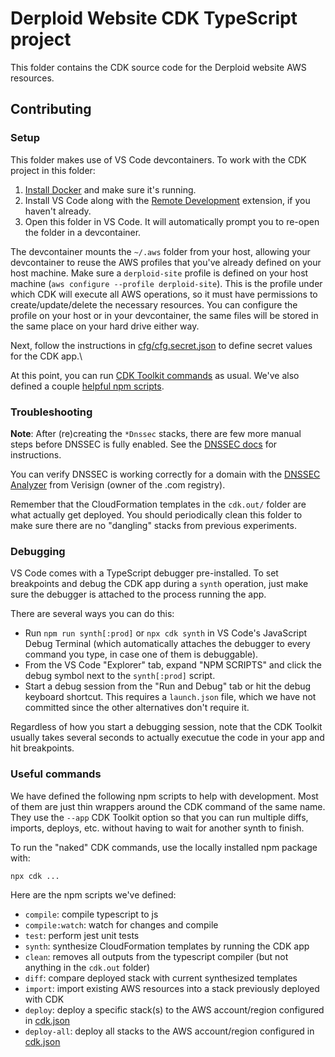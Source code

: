 # Derploid Website CDK TypeScript project

This folder contains the CDK source code for the Derploid website AWS resources.

## Contributing

### Setup

This folder makes use of VS Code devcontainers. To work with the CDK project in this folder:

1. [Install Docker](https://docs.docker.com/get-docker/) and make sure it's running.
2. Install VS Code along with the [Remote Development](https://marketplace.visualstudio.com/items?itemName=ms-vscode-remote.vscode-remote-extensionpack) extension, if you haven't already.
3. Open this folder in VS Code. It will automatically prompt you to re-open the folder in a devcontainer.

The devcontainer mounts the `~/.aws` folder from your host, allowing your devcontainer to reuse the AWS profiles that you've already defined on your host machine.
Make sure a `derploid-site` profile is defined on your host machine (`aws configure --profile derploid-site`).
This is the profile under which CDK will execute all AWS operations, so it must have permissions to create/update/delete the necessary resources.
You can configure the profile on your host or in your devcontainer, the same files will be stored in the same place on your hard drive either way.

Next, follow the instructions in [cfg/cfg.secret.json](cfg/cfg.secret.json) to define secret values for the CDK app.\

At this point, you can run [CDK Toolkit commands](https://docs.aws.amazon.com/cdk/v2/guide/cli.html#cli-ref) as usual.
We've also defined a couple [helpful npm scripts](#useful-commands).

### Troubleshooting

**Note**: After (re)creating the `*Dnssec` stacks, there are few more manual steps before DNSSEC is fully enabled.
See the [DNSSEC docs](https://docs.aws.amazon.com/Route53/latest/DeveloperGuide/dns-configuring-dnssec-enable-signing.html) for instructions.

You can verify DNSSEC is working correctly for a domain with the [DNSSEC Analyzer](https://dnssec-analyzer.verisignlabs.com/) from Verisign (owner of the .com registry).

Remember that the CloudFormation templates in the `cdk.out/` folder are what actually get deployed.
You should periodically clean this folder to make sure there are no "dangling" stacks from previous experiments.

### Debugging

VS Code comes with a TypeScript debugger pre-installed.
To set breakpoints and debug the CDK app during a `synth` operation, just make sure the debugger is attached to the process running the app.

There are several ways you can do this:

- Run `npm run synth[:prod]` or `npx cdk synth` in VS Code's JavaScript Debug Terminal (which automatically attaches the debugger to every command you type, in case one of them is debuggable).
- From the VS Code "Explorer" tab, expand "NPM SCRIPTS" and click the debug symbol next to the `synth[:prod]` script.
- Start a debug session from the "Run and Debug" tab or hit the debug keyboard shortcut.
    This requires a `launch.json` file, which we have not committed since the other alternatives don't require it.

Regardless of how you start a debugging session, note that the CDK Toolkit usually takes several seconds to actually executue the code in your app and hit breakpoints.

### Useful commands

We have defined the following npm scripts to help with development.
Most of them are just thin wrappers around the CDK command of the same name.
They use the `--app` CDK Toolkit option so that you can run multiple diffs, imports, deploys, etc. without having to wait for another synth to finish.

To run the "naked" CDK commands, use the locally installed npm package with:

```sh
npx cdk ...
```

Here are the npm scripts we've defined:

- `compile`: compile typescript to js
- `compile:watch`: watch for changes and compile
- `test`: perform jest unit tests
- `synth`: synthesize CloudFormation templates by running the CDK app
- `clean`: removes all outputs from the typescript compiler (but not anything in the `cdk.out` folder)
- `diff`: compare deployed stack with current synthesized templates
- `import`: import existing AWS resources into a stack previously deployed with CDK
- `deploy`: deploy a specific stack(s) to the AWS account/region configured in [cdk.json](cdk.json)
- `deploy-all`: deploy all stacks to the AWS account/region configured in [cdk.json](cdk.json)
